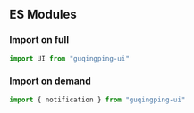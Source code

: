 
## ES Modules
### Import on full
```js
import UI from "guqingping-ui"
```

### Import on demand
```js
import { notification } from "guqingping-ui"
```